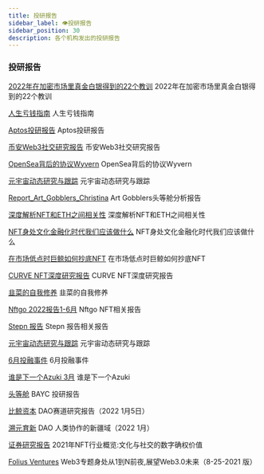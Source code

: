 ```yaml
---
title: 投研报告
sidebar_label: 👁投研报告
sidebar_position: 30
description: 各个机构发出的投研报告
---
```


### 投研报告

[2022年在加密市场里真金白银得到的22个教训](https://book.web3study.club/assets/2022年在加密市场里真金白银得到的22个教训.pdf) 2022年在加密市场里真金白银得到的22个教训

[人生亏钱指南](https://book.web3study.club/assets/人生亏钱指南.pdf) 人生亏钱指南

[Aptos投研报告](https://book.web3study.club/assets/Aptos投研报告.pdf) Aptos投研报告

[币安Web3社交研究报告](https://book.web3study.club/assets/币安Web3社交研究报告.pdf) 币安Web3社交研究报告

[OpenSea背后的协议Wyvern](https://book.web3study.club/assets/OpenSea背后的协议Wyvern.pdf) OpenSea背后的协议Wyvern

[元宇宙动态研究与跟踪](https://book.web3study.club/assets/元宇宙动态研究与跟踪.pdf) 元宇宙动态研究与跟踪

[Report_Art_Gobblers_Christina](https://book.web3study.club/assets/Report_Art_Gobblers_Christina.pdf) Art Gobblers头等舱分析报告

[深度解析NFT和ETH之间相关性](https://book.web3study.club/assets/深度解析NFT和ETH之间相关性.pdf) 深度解析NFT和ETH之间相关性

[NFT身处文化金融化时代我们应该做什么](https://book.web3study.club/assets/NFT身处文化金融化时代我们应该做什么.pdf) NFT身处文化金融化时代我们应该做什么

[在市场低点时巨鲸如何抄底NFT](https://book.web3study.club/assets/在市场低点时巨鲸如何抄底NFT.pdf) 在市场低点时巨鲸如何抄底NFT

[CURVE NFT深度研究报告](https://book.web3study.club/assets/CURVE_X0522.pdf) CURVE NFT深度研究报告

[韭菜的自我修养](https://book.web3study.club/assets/20220404-A_Comprehensive_Guide_for_NFT_Novices-LION.pdf) 韭菜的自我修养

[Nftgo 2022报告1-6月](https://book.web3study.club/assets/NFTGoNFTSemi-AnnualReport2022.pdf)  Nftgo NFT相关报告

[Stepn 报告](https://book.web3study.club/assets/Report_Stepn_Lucky_PC_CN-83596412.pdf)  Stepn 报告相关报告

[元宇宙动态研究与跟踪](https://book.web3study.club/assets/元宇宙动态研究与跟踪.pdf) 元宇宙动态研究与跟踪

[6月投融事件](https://book.web3study.club/assets/6月投融事件.xlsx) 6月投融事件

[谁是下一个Azuki 3月](https://book.web3study.club/assets/Who_is_The_Next_Azuki_NFT_Aerfa_Research_Final-1.pdf) 谁是下一个Azuki

[头等舱](https://book.web3study.club/assets/Report_Bored_Ape_Yacht_Club_Christina_PC_CN-43271985.pdf) BAYC 投研报告

[比鲸资本](https://book.web3study.club/assets/DAO赛道研报.pdf) DAO赛道研究报告（2022 1月5日）

[溯元育新](https://book.web3study.club/assets/DAO-Bankless_x_Gitcoin-2022.1-200.pdf) DAO 人类协作的新疆域（2022 1月）

[证券研究报告](https://book.web3study.club/assets/H3_AP202110221524258713_1.pdf) 2021年NFT行业概览:文化与社交的数字确权价值

[Folius Ventures](https://book.web3study.club/assets/foliusVenturesWeb3DeckV8-25-2021CN.pdf)
Web3专题身处从1到N前夜,展望Web3.0未来（8-25-2021 版）
